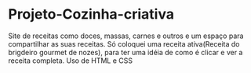 # Projeto-Cozinha-criativa
Site de receitas como doces, massas, carnes e outros e um espaço para compartilhar as suas receitas.
Só coloquei uma receita ativa(Receita do brigdeiro gourmet de nozes), para ter uma idéia de como é clicar e ver a receita completa.
Uso de HTML e CSS

